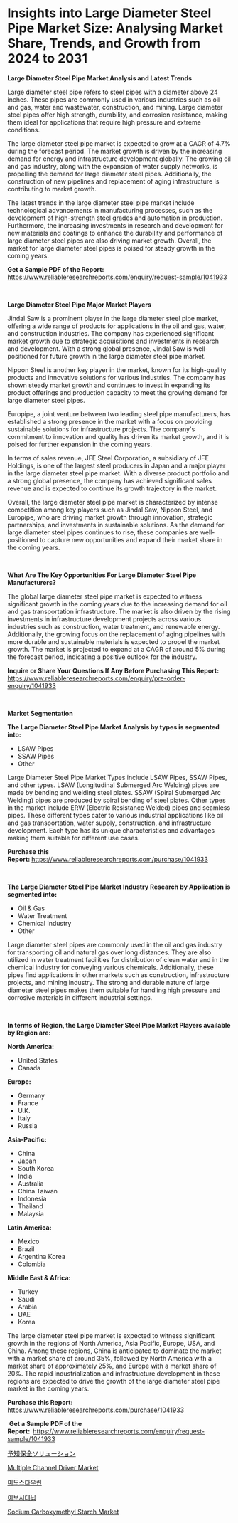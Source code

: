 <p><h1>Insights into Large Diameter Steel Pipe Market Size: Analysing Market Share, Trends, and Growth from 2024 to 2031</h1></p><p><strong>Large Diameter Steel Pipe Market Analysis and Latest Trends</strong></p>
<p><p>Large diameter steel pipe refers to steel pipes with a diameter above 24 inches. These pipes are commonly used in various industries such as oil and gas, water and wastewater, construction, and mining. Large diameter steel pipes offer high strength, durability, and corrosion resistance, making them ideal for applications that require high pressure and extreme conditions.</p><p>The large diameter steel pipe market is expected to grow at a CAGR of 4.7% during the forecast period. The market growth is driven by the increasing demand for energy and infrastructure development globally. The growing oil and gas industry, along with the expansion of water supply networks, is propelling the demand for large diameter steel pipes. Additionally, the construction of new pipelines and replacement of aging infrastructure is contributing to market growth.</p><p>The latest trends in the large diameter steel pipe market include technological advancements in manufacturing processes, such as the development of high-strength steel grades and automation in production. Furthermore, the increasing investments in research and development for new materials and coatings to enhance the durability and performance of large diameter steel pipes are also driving market growth. Overall, the market for large diameter steel pipes is poised for steady growth in the coming years.</p></p>
<p><strong>Get a Sample PDF of the Report:&nbsp;</strong> <a href="https://www.reliableresearchreports.com/enquiry/request-sample/1041933">https://www.reliableresearchreports.com/enquiry/request-sample/1041933</a></p>
<p>&nbsp;</p>
<p><strong>Large Diameter Steel Pipe Major Market Players</strong></p>
<p><p>Jindal Saw is a prominent player in the large diameter steel pipe market, offering a wide range of products for applications in the oil and gas, water, and construction industries. The company has experienced significant market growth due to strategic acquisitions and investments in research and development. With a strong global presence, Jindal Saw is well-positioned for future growth in the large diameter steel pipe market.</p><p>Nippon Steel is another key player in the market, known for its high-quality products and innovative solutions for various industries. The company has shown steady market growth and continues to invest in expanding its product offerings and production capacity to meet the growing demand for large diameter steel pipes.</p><p>Europipe, a joint venture between two leading steel pipe manufacturers, has established a strong presence in the market with a focus on providing sustainable solutions for infrastructure projects. The company's commitment to innovation and quality has driven its market growth, and it is poised for further expansion in the coming years.</p><p>In terms of sales revenue, JFE Steel Corporation, a subsidiary of JFE Holdings, is one of the largest steel producers in Japan and a major player in the large diameter steel pipe market. With a diverse product portfolio and a strong global presence, the company has achieved significant sales revenue and is expected to continue its growth trajectory in the market.</p><p>Overall, the large diameter steel pipe market is characterized by intense competition among key players such as Jindal Saw, Nippon Steel, and Europipe, who are driving market growth through innovation, strategic partnerships, and investments in sustainable solutions. As the demand for large diameter steel pipes continues to rise, these companies are well-positioned to capture new opportunities and expand their market share in the coming years.</p></p>
<p>&nbsp;</p>
<p><strong>What Are The Key Opportunities For Large Diameter Steel Pipe Manufacturers?</strong></p>
<p><p>The global large diameter steel pipe market is expected to witness significant growth in the coming years due to the increasing demand for oil and gas transportation infrastructure. The market is also driven by the rising investments in infrastructure development projects across various industries such as construction, water treatment, and renewable energy. Additionally, the growing focus on the replacement of aging pipelines with more durable and sustainable materials is expected to propel the market growth. The market is projected to expand at a CAGR of around 5% during the forecast period, indicating a positive outlook for the industry.</p></p>
<p><strong>Inquire or Share Your Questions If Any Before Purchasing This Report:</strong> <a href="https://www.reliableresearchreports.com/enquiry/pre-order-enquiry/1041933">https://www.reliableresearchreports.com/enquiry/pre-order-enquiry/1041933</a></p>
<p>&nbsp;</p>
<p><strong>Market Segmentation</strong></p>
<p><strong>The Large Diameter Steel Pipe Market Analysis by types is segmented into:</strong></p>
<p><ul><li>LSAW Pipes</li><li>SSAW Pipes</li><li>Other</li></ul></p>
<p><p>Large Diameter Steel Pipe Market Types include LSAW Pipes, SSAW Pipes, and other types. LSAW (Longitudinal Submerged Arc Welding) pipes are made by bending and welding steel plates. SSAW (Spiral Submerged Arc Welding) pipes are produced by spiral bending of steel plates. Other types in the market include ERW (Electric Resistance Welded) pipes and seamless pipes. These different types cater to various industrial applications like oil and gas transportation, water supply, construction, and infrastructure development. Each type has its unique characteristics and advantages making them suitable for different use cases.</p></p>
<p><strong>Purchase this Report:&nbsp;</strong><a href="https://www.reliableresearchreports.com/purchase/1041933">https://www.reliableresearchreports.com/purchase/1041933</a></p>
<p>&nbsp;</p>
<p><strong>The Large Diameter Steel Pipe Market Industry Research by Application is segmented into:</strong></p>
<p><ul><li>Oil & Gas</li><li>Water Treatment</li><li>Chemical Industry</li><li>Other</li></ul></p>
<p><p>Large diameter steel pipes are commonly used in the oil and gas industry for transporting oil and natural gas over long distances. They are also utilized in water treatment facilities for distribution of clean water and in the chemical industry for conveying various chemicals. Additionally, these pipes find applications in other markets such as construction, infrastructure projects, and mining industry. The strong and durable nature of large diameter steel pipes makes them suitable for handling high pressure and corrosive materials in different industrial settings.</p></p>
<p>&nbsp;</p>
<p><strong>In terms of Region, the Large Diameter Steel Pipe Market Players available by Region are:</strong></p>
<p>
    <p> <strong> North America: </strong>
        <ul>
            <li>United States</li>
            <li>Canada</li>
        </ul>
        </p> 
    <p> <strong> Europe: </strong>
        <ul>
            <li>Germany</li>
            <li>France</li>
            <li>U.K.</li>
            <li>Italy</li>
            <li>Russia</li>
        </ul>
        </p> 
    <p> <strong> Asia-Pacific: </strong>
        <ul>
            <li>China</li>
            <li>Japan</li>
            <li>South Korea</li>
            <li>India</li>
            <li>Australia</li>
            <li>China Taiwan</li>
            <li>Indonesia</li>
            <li>Thailand</li>
            <li>Malaysia</li>
        </ul>
        </p> 
    <p> <strong> Latin America: </strong>
        <ul>
            <li>Mexico</li>
            <li>Brazil</li>
            <li>Argentina Korea</li>
            <li>Colombia</li>
        </ul>
        </p> 
    <p> <strong> Middle East & Africa: </strong>
        <ul>
            <li>Turkey</li>
            <li>Saudi</li>
            <li>Arabia</li>
            <li>UAE</li>
            <li>Korea</li>
        </ul>
    </p>
    </p>
<p><p>The large diameter steel pipe market is expected to witness significant growth in the regions of North America, Asia Pacific, Europe, USA, and China. Among these regions, China is anticipated to dominate the market with a market share of around 35%, followed by North America with a market share of approximately 25%, and Europe with a market share of 20%. The rapid industrialization and infrastructure development in these regions are expected to drive the growth of the large diameter steel pipe market in the coming years.</p></p>
<p><strong>Purchase this Report: </strong><a href="https://www.reliableresearchreports.com/purchase/1041933">https://www.reliableresearchreports.com/purchase/1041933</a></p>
<p>&nbsp;<strong>Get a Sample PDF of the Report:&nbsp;&nbsp;</strong><a href="https://www.reliableresearchreports.com/enquiry/request-sample/1041933">https://www.reliableresearchreports.com/enquiry/request-sample/1041933</a></p>
<p><strong></strong></p>
<p><p><a href="https://github.com/xemfu2379520/Market-Research-Report-List-1/blob/main/4055047193626.md">予知保全ソリューション</a></p><p><a href="https://issuu.com/reportprime-2/docs/multiple-channel-driver-market-size-2030.pptx">Multiple Channel Driver Market</a></p><p><a href="https://github.com/bvubpqd5241630/Market-Research-Report-List-1/blob/main/6459221193410.md">미도스타우린</a></p><p><a href="https://github.com/khytkeqagplkzqvh/Market-Research-Report-List-1/blob/main/8092209193411.md">이보시데닙</a></p><p><a href="https://github.com/Airanohannonzb68e5pb53oc1/Market-Research-Report-List-1/blob/main/sodium-carboxymethyl-starch-market.md">Sodium Carboxymethyl Starch Market</a></p></p>